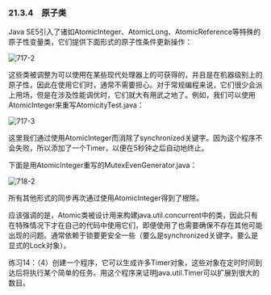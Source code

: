### 21.3.4　原子类

Java SE5引入了诸如AtomicInteger、AtomicLong、AtomicReference等特殊的原子性变量类，它们提供下面形式的原子性条件更新操作：

![717-2](../Images/image03702.jpeg)

这些类被调整为可以使用在某些现代处理器上的可获得的，并且是在机器级别上的原子性，因此在使用它们时，通常不需要担心。对于常规编程来说，它们很少会派上用场，但是在涉及性能调优时，它们就大有用武之地了。例如，我们可以使用AtomicInteger来重写AtomicityTest.java：

![717-3](../Images/image03703.jpeg)

这里我们通过使用AtomicInteger而消除了synchronized关键字。因为这个程序不会失败，所以添加了一个Timer，以便在5秒钟之后自动地终止。

下面是用AtomicInteger重写的MutexEvenGenerator.java：

![718-2](../Images/image03704.jpeg)

所有其他形式的同步再次通过使用AtomicInteger得到了根除。

应该强调的是，Atomic类被设计用来构建java.util.concurrent中的类，因此只有在特殊情况下才在自己的代码中使用它们，即便使用了也需要确保不存在其他可能出现的问题。通常依赖于锁要更安全一些（要么是synchronized关键字，要么是显式的Lock对象）。

练习14：（4）创建一个程序，它可以生成许多Timer对象，这些对象在定时时间到达后将执行某个简单的任务。用这个程序来证明java.util.Timer可以扩展到很大的数目。